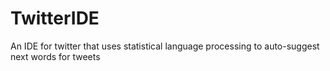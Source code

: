 TwitterIDE
==========

An IDE for twitter that uses statistical language processing to auto-suggest next words for tweets